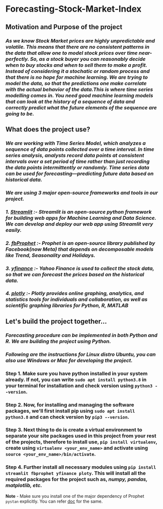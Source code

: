 # **Forecasting-Stock-Market-Index**


## Motivation and Purpose of the project
### *As we know Stock Market prices are highly unpredictable and volatile. This means that there are no consistent patterns in the data that allow one to model stock prices over time near-perfectly. So, as a stock buyer you can reasonably decide when to buy stocks and when to sell them to make a profit. Instead of considering it a stochatic or random process and that there is no hope for machine learning. We are trying to model the data, so that the predictions one make correlate with the actual behavior of the data.This is where time series modelling comes in. You need good machine learning models that can look at the history of a sequence of data and correctly predict what the future elements of the sequence are going to be.*

## What does the project use?

### *We are working with **Time Series Model**, which analyzes a sequence of data points collected over a time interval. In time series analysis, analysts record data points at consistent intervals over a set period of time rather than just recording the data points intermittently or randomly. Time series data can be used for forecasting—predicting future data based on historical data.*

### *We are using 3 major open-source frameworks and tools in our project.*
### *1. [Streamlit](https://streamlit.io/) :- Streamlit is an open-source python framework for building web apps for Machine Learning and Data Science. We can develop and deploy our web app using Streamlit very easily.*
### *2. [fbProphet](https://facebook.github.io/prophet/) :- Prophet is an open-source library published by Facebook(now Meta) that depends on decomposable models like Trend, Seasonality and Holidays.*
### *3. [yfinance](https://finance.yahoo.com/lookup) :- Yahoo Finance is used to collect the stock data, so that we can forecast the prices based on the historical data.*
### *4. [plotly](https://plotly.com/) :- Plotly provides online graphing, analytics, and statistics tools for individuals and collaboration, as well as scientific graphing libraries for Python, R, MATLAB*

## Let's build the project together...

### *Forecasting procedure can be implemented in both Python and R. We are building the project using Python.* 

### *Following are the instructions for Linux distro Ubuntu, you can also use Windows or Mac for developing the project.*
### **Step 1.** Make sure you have python installed in your system already. If not, you can write `sudo apt install python3.8` in your terminal for installation and check version using `python3 --version`.
### **Step 2.** Now, for installing and managing the software packages, we'll first install pip using `sudo apt install python3.8` and can check version by `pip3 --version`.
### **Step 3.** Next thing to do is create a virtual environment to separate your site packages used in this project from your rest of the projects, therefore to install use, `pip install virtualenv`, create using `virtualenv <your_env_name>` and activate using `source <your_env_name>/bin/activate`.
### **Step 4.** Further install all necessary modules using `pip install streamlit fbprophet yfinance ploty`. This will install all the required packages for the project such as, *numpy, pandas, matplotlib, etc.* 
**Note** - Make sure you install one of the major dependency of Prophet `pystan` explicitly. You can refer [doc](https://facebook.github.io/prophet/docs/installation.html) for the same.

 

